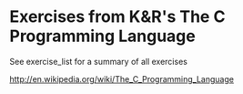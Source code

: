 Exercises from K&R's The C Programming Language
=================================================

See exercise_list for a summary of all exercises

http://en.wikipedia.org/wiki/The_C_Programming_Language

